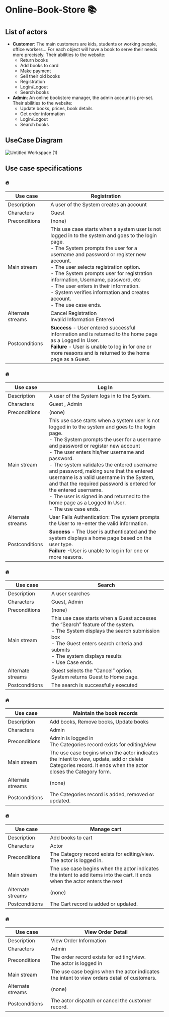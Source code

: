 # Online-Book-Store :books:
## List of actors
- **Customer**: The main customers are kids, students or working people, office workers... For each object will have a book to serve their needs more precisely. Their abilities to the website:
  - Return books
  - Add books to card
  - Make payment
  - Sell their old books
  - Registration
  - Login/Logout
  - Search books 
- **Admin**: An online bookstore manager, the admin account is pre-set. Their abilities to the website:
  - Update books, prices, book details
  - Get order information
  - Login/Logout
  - Search books
## UseCase Diagram
![Untitled Workspace (1)](https://user-images.githubusercontent.com/85243027/140451856-c89bb30a-5bd2-42e4-a24d-d2405333dfee.png)
## Use case specifications
### 🔥
| Use case  | Registration  |
|---|---|
| Description  | A user of the System creates an account  |
|  Characters | Guest  |   
| Preconditions  |  (none) |  
| Main stream  | This use case starts when a system user is not logged in to the system and goes to the login page.<br>- The System prompts the user for a username and password or register new account.  <br> - The user selects registration option.<br>-  The System prompts user for registration information, Username, password, etc <br> - The user enters in their information.<br> - System verifies information and creates account.	<br> - The use case ends.|   
|  Alternate streams |  Cancel Registration <br> Invalid Information Entered |   
|  Postconditions | **Success** - User entered successful information and is returned to the home page as a Logged In User. <br>**Failure** - User is unable to log in for one or more reasons and is returned to the home page as a Guest.|  
### 🔥
| Use case  | Log In |
|---|---|
| Description  |  A user of the System logs in to the System. |
|  Characters | Guest , Admin |   
| Preconditions  | (none)   |  
| Main stream  |This use case starts when a system user is not logged in to the system and goes to the login page. <br>	- The System prompts the user for a username and password or register new account <br> - The user enters his/her username and password.<br>	- The system validates the entered username and password, making sure that the entered username is a valid username in the System, and that the required password is entered for the entered username.<br> - The user is signed in and returned to the home page as a Logged In User. <br> - The use case ends.|   
|  Alternate streams | User Fails Authentication: The system prompts the User to re-enter the valid information. |   
|  Postconditions |**Success** - The User is authenticated and the system displays a home page based on the user type. <br>**Failure** -User is unable to log in for one or more reasons.|  
### 🔥
| Use case  | Search |
|---|---|
| Description  | A user searches  |
|  Characters | Guest, Admin |   
| Preconditions  | (none)  |  
| Main stream  |This use case starts when a Guest accesses the “Search” feature of the system. <br> - The System displays the search submission box <br>	- The Guest enters search criteria and submits <br> - The system displays results <br> - Use Case ends.|   
|  Alternate streams |	Guest selects the “Cancel” option. <br>	System returns Guest to Home page.|   
|  Postconditions |The search is successfully executed |  
### 🔥
| Use case  | Maintain the book records |
|---|---|
| Description  |  Add books, Remove books, Update books |
|  Characters | Admin |   
| Preconditions  | Admin is logged in <br> The Categories record exists for editing/view |  
| Main stream  | The use case begins when the actor indicates the intent to view, update, add or delete Categories record. It ends when the actor closes the Category form.|   
|  Alternate streams | (none) |   
|  Postconditions | The Categories record is added, removed or updated.|  
### 🔥
| Use case  |	Manage cart  |
|---|---|
| Description  | Add books to cart  |
|  Characters | Actor  |   
| Preconditions  | The Category record exists for editing/view.<br> The actor is logged in.  |  
| Main stream  | The use case begins when the actor indicates the intent to add items into the cart. It ends when the actor enters the next|   
|  Alternate streams | (none) |   
|  Postconditions |The Cart record is added or updated. |  
### 🔥
| Use case  |View Order Detail  |
|---|---|
| Description  | View Order Information  |
|  Characters | 	Admin |   
| Preconditions  |The order record exists for editing/view. <br> The actor is logged in  |  
| Main stream  | The use case begins when the actor indicates the intent to view orders detail of customers.|   
|  Alternate streams |  (none) |   
|  Postconditions | The actor dispatch or cancel the customer record.|  
